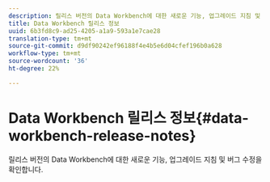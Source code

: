 ```yaml
---
description: 릴리스 버전의 Data Workbench에 대한 새로운 기능, 업그레이드 지침 및 버그 수정을 확인합니다.
title: Data Workbench 릴리스 정보
uuid: 6b3fd8c9-ad25-4205-a1a9-593a1e7cae28
translation-type: tm+mt
source-git-commit: d9df90242ef96188f4e4b5e6d04cfef196b0a628
workflow-type: tm+mt
source-wordcount: '36'
ht-degree: 22%

---
```



# Data Workbench 릴리스 정보{#data-workbench-release-notes}

릴리스 버전의 Data Workbench에 대한 새로운 기능, 업그레이드 지침 및 버그 수정을 확인합니다.
